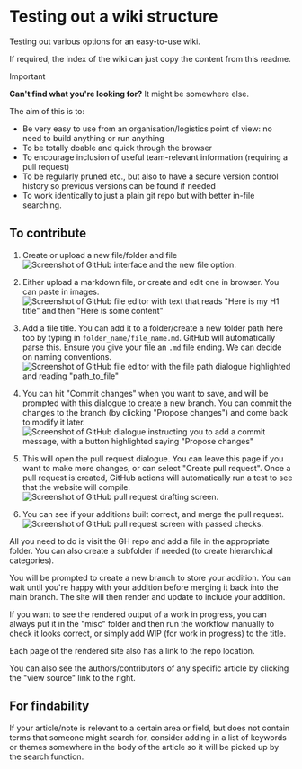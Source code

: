 # Testing out a wiki structure

Testing out various options for an easy-to-use wiki.

If required, the index of the wiki can just copy the content from this readme.

>[!IMPORTANT]
> **Can't find what you're looking for?**
> It might be somewhere else.


The aim of this is to:
- Be very easy to use from an organisation/logistics point of view: no need to build anything or run anything
- To be totally doable and quick through the browser
- To encourage inclusion of useful team-relevant information (requiring a pull request)
- To be regularly pruned etc., but also to have a secure version control history so previous versions can be found if needed
- To work identically to just a plain git repo but with better in-file searching.

## To contribute

1. Create or upload a new file/folder and file
  ![Screenshot of GitHub interface and the new file option.](https://github.com/user-attachments/assets/3761d7cb-eb42-406e-a17c-0d5813f7519c)


2. Either upload a markdown file, or create and edit one in browser. You can paste in images.
  ![Screenshot of GitHub file editor with text that reads "Here is my H1 title" and then "Here is some content"](https://github.com/user-attachments/assets/074ed78f-462d-42ec-adc7-256e8e6521ca)


3. Add a file title. You can add it to a folder/create a new folder path here too by typing in `folder_name/file_name.md`. GitHub will automatically parse this. Ensure you give your file an `.md` file ending. We can decide on naming conventions.
   ![Screenshot of GitHub file editor with the file path dialogue highlighted and reading "path_to_file"](https://github.com/user-attachments/assets/028fe400-1487-4c9c-8cac-4f56e2bd5738)


4. You can hit "Commit changes" when you want to save, and will be prompted with this dialogue to create a new branch. You can commit the changes to the branch (by clicking "Propose changes") and come back to modify it later.
   ![Screenshot of GitHub dialogue instructing you to add a commit message, with a button highlighted saying "Propose changes"](https://github.com/user-attachments/assets/64b72356-86ea-4d96-917c-a0497369d276)


5. This will open the pull request dialogue. You can leave this page if you want to make more changes, or can select "Create pull request". Once a pull request is created, GitHub actions will automatically run a test to see that the website will compile.
  ![Screenshot of GitHub pull request drafting screen.](https://github.com/user-attachments/assets/05ab5e51-7b52-4d7f-987e-8f7a2501083a)

6. You can see if your additions built correct, and merge the pull request.
  ![Screenshot of GitHub pull request screen with passed checks.](https://github.com/user-attachments/assets/c072cbc7-af5f-43d2-8dab-f9d2f9e8147e)




All you need to do is visit the GH repo and add a file in the appropriate folder. You can also create a subfolder if needed (to create hierarchical categories).

You will be prompted to create a new branch to store your addition. You can wait until you're happy with your addition before merging it back into the main branch. The site will then render and update to include your addition.

If you want to see the rendered output of a work in progress, you can always put it in the "misc" folder and then run the workflow manually to check it looks correct, or simply add WIP (for work in progress) to the title.

Each page of the rendered site also has a link to the repo location.

You can also see the authors/contributors of any specific article by clicking the "view source" link to the right.

## For findability

If your article/note is relevant to a certain area or field, but does not contain terms that someone might search for, consider adding in a list of keywords or themes somewhere in the body of the article so it will be picked up by the search function.
